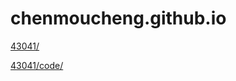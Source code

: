# chenmoucheng.github.io

[43041/](./43041/README.md)

[43041/code/](https://github.com/chenmoucheng/chenmoucheng.github.io/tree/master/43041/code)

